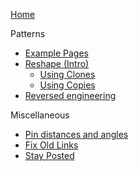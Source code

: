 [Home](Home)

Patterns
* [Example Pages](Examples)
* [Reshape (Intro)](Reshape-Patterns)
  * [Using Clones](Reshape-Using-Clones)
  * [Using Copies](Reshape-Using-Copies)
* [Reversed engineering](Reversed-engineering-of-patterns)

Miscellaneous
* [Pin distances and angles](Pin-distances-and-angles)
* [Fix Old Links](Fix-Old-Links)
* [Stay Posted](Stay-Posted)
